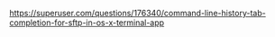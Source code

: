 https://superuser.com/questions/176340/command-line-history-tab-completion-for-sftp-in-os-x-terminal-app
